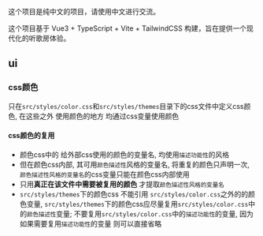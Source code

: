 这个项目是纯中文的项目，请使用中文进行交流。

这个项目基于 Vue3 + TypeScript + Vite + TailwindCSS 构建，旨在提供一个现代化的听歌房体验。

## ui
### css颜色
只在`src/styles/color.css`和`src/styles/themes`目录下的css文件中定义css颜色, 在这些之外 使用颜色的地方 均通过css变量使用颜色  

#### css颜色的复用
- 颜色css中的 给外部css使用的颜色的变量名, 均使用`描述功能性`的风格
- 但在颜色css内部, 其可用`颜色描述性`风格的变量名, 将重复的颜色只声明一次, `颜色描述性风格的变量名`的css变量只能在颜色css内部使用  
- 只用**真正在该文件中需要被复用的颜色** 才提取`颜色描述性风格的变量名`
- `src/styles/themes`下的颜色css 不能引用 `src/styles/color.css`之外的的颜色变量, `src/styles/themes`下的颜色css应尽量复用`src/styles/color.css`中的`颜色描述性`变量; 不要复用`src/styles/color.css`中的`描述功能性`的变量, 因为如果需要复用`描述功能性`的变量 则可以直接省略